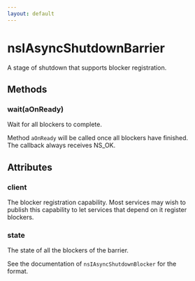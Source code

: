 ```yaml
---
layout: default
---
```


# nsIAsyncShutdownBarrier #
  
A stage of shutdown that supports blocker registration.  
  

## Methods ##

### wait(aOnReady) ###
  
Wait for all blockers to complete.  
  
Method `aOnReady` will be called once all blockers have finished.  
The callback always receives NS_OK.  
  

## Attributes ##

### client ###
  
The blocker registration capability.  Most services may wish to  
publish this capability to let services that depend on it register  
blockers.  
  

### state ###
  
The state of all the blockers of the barrier.  
  
See the documentation of `nsIAsyncShutdownBlocker` for the  
format.  
  
